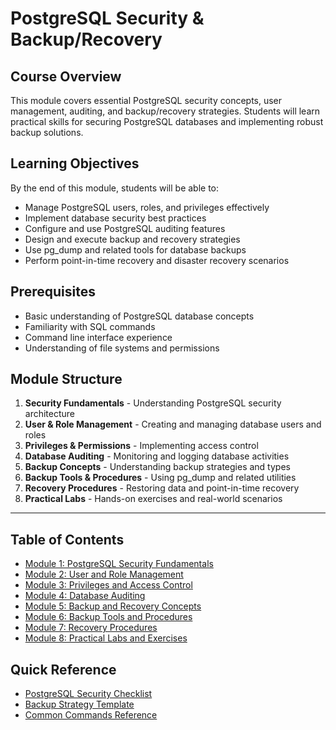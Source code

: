 # PostgreSQL Security & Backup/Recovery

## Course Overview
This module covers essential PostgreSQL security concepts, user management, auditing, and backup/recovery strategies. Students will learn practical skills for securing PostgreSQL databases and implementing robust backup solutions.

## Learning Objectives
By the end of this module, students will be able to:
- Manage PostgreSQL users, roles, and privileges effectively
- Implement database security best practices
- Configure and use PostgreSQL auditing features
- Design and execute backup and recovery strategies
- Use pg_dump and related tools for database backups
- Perform point-in-time recovery and disaster recovery scenarios

## Prerequisites
- Basic understanding of PostgreSQL database concepts
- Familiarity with SQL commands
- Command line interface experience
- Understanding of file systems and permissions

## Module Structure
1. **Security Fundamentals** - Understanding PostgreSQL security architecture
2. **User & Role Management** - Creating and managing database users and roles
3. **Privileges & Permissions** - Implementing access control
4. **Database Auditing** - Monitoring and logging database activities
5. **Backup Concepts** - Understanding backup strategies and types
6. **Backup Tools & Procedures** - Using pg_dump and related utilities
7. **Recovery Procedures** - Restoring data and point-in-time recovery
8. **Practical Labs** - Hands-on exercises and real-world scenarios

---

## Table of Contents
- [Module 1: PostgreSQL Security Fundamentals](./02-security-fundamentals.md)
- [Module 2: User and Role Management](./03-user-role-management.md)
- [Module 3: Privileges and Access Control](./04-privileges-access-control.md)
- [Module 4: Database Auditing](./05-database-auditing.md)
- [Module 5: Backup and Recovery Concepts](./06-backup-recovery-concepts.md)
- [Module 6: Backup Tools and Procedures](./07-backup-tools-procedures.md)
- [Module 7: Recovery Procedures](./08-recovery-procedures.md)
- [Module 8: Practical Labs and Exercises](./09-practical-labs.md)

## Quick Reference
- [PostgreSQL Security Checklist](./security-checklist.md)
- [Backup Strategy Template](./backup-strategy-template.md)
- [Common Commands Reference](./commands-reference.md)